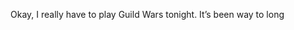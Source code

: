 <!--
id: 371190413
link: http://kevinisom.info/post/371190413/okay-i-really-have-to-play-guild-wars-tonight
slug: okay-i-really-have-to-play-guild-wars-tonight
date: Fri Feb 05 2010 11:46:55 GMT+1300 (NZDT)
raw: {"blog_name":"kevinisom","id":371190413,"post_url":"http://kevinisom.info/post/371190413/okay-i-really-have-to-play-guild-wars-tonight","slug":"okay-i-really-have-to-play-guild-wars-tonight","type":"text","date":"2010-02-04 22:46:55 GMT","timestamp":1265323615,"state":"published","format":"html","reblog_key":"iWSTihmy","tags":[],"short_url":"http://tmblr.co/Zw68YyM7_gD","highlighted":[],"feed_item":"http://twitter.com/kev_nz/statuses/8647878854","from_feed_id":"650289","note_count":0,"title":null,"body":"<p>Okay, I really have to play Guild Wars tonight. It&#8217;s been way to long</p>"}
publish: 2010-02-05
tags: 
title: null
-->


Okay, I really have to play Guild Wars tonight. It’s been way to long


